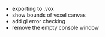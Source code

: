- exporting to .vox
- show bounds of voxel canvas
- add gl error checking
- remove the empty console window